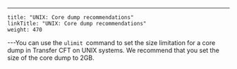 ---
    title: "UNIX: Core dump recommendations"
    linkTitle: "UNIX: Core dump recommendations"
    weight: 470
---You can use the `ulimit `command to set the size limitation for a core dump in Transfer CFT on UNIX systems. We recommend that you set the size of the core dump to 2GB.
